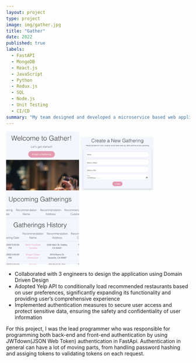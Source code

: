 ```yaml
---
layout: project
type: project
image: img/gather.jpg
title: "Gather"
date: 2022
published: true
labels:
  - FastAPI
  - MongoDB
  - React.js
  - JavaScript
  - Python
  - Redux.js
  - SQL
  - Node.js
  - Unit Testing
  - CI/CD
summary: "My team designed and developed a microservice based web application, Gather, that helps a group decide on a place to eat. It allows each group member to input a preference for cuisine type and price range. Gather generate these preferences and utilizes the Yelp API to suggest a nearby restaurant."
---
```


<div class="text-center p-4">
  <img width="200px" src="../img/gather1.jpg" class="img-thumbnail" >
  <img width="200px" src="../img/gather2.jpg" class="img-thumbnail" >
  <img width="200px" src="../img/gather3.jpg" class="img-thumbnail" >
</div>

- Collaborated with 3 engineers to design the application using Domain Driven Design
- Adopted Yelp API to conditionally load recommended restaurants based on user preferences, significantly expanding its functionality and providing user’s comprehensive experience
- Implemented authentication measures to secure user access and protect sensitive data, ensuring the safety and confidentiality of user information

For this project, I was the lead programmer who was responsible for programming both back-end and front-end authentication by using JWTdown(JSON Web Token) authentication in FastApi. Authentication in general can have a lot of moving parts, from handling password hashing and assiging tokens to validating tokens on each request. 



